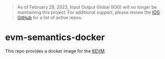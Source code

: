> As of February 28, 2023, Input Output Global (IOG) will no longer be maintaining this project. For additional support, please review the [IOG GitHub](https://github.com/input-output-hk) for a list of active repos.

# evm-semantics-docker

This repo provides a docker image for the [KEVM](https://github.com/kframework/evm-semantics/).